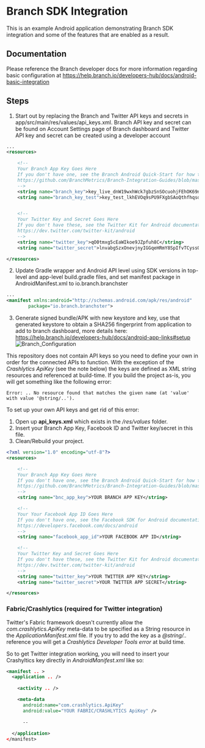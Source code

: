 Branch SDK Integration
==================
This is an example Android application demonstrating Branch SDK integration and some of the features that are enabled as a result.

## Documentation
Please reference the Branch developer docs for more information regarding basic configuration at https://help.branch.io/developers-hub/docs/android-basic-integration

## Steps
1) Start out by replacing the Branch and Twitter API keys and secrets in app/src/main/res/values/api_keys.xml. Branch API key and secret can be found on Account Settings page of Branch dashboard and Twitter API key and secret can be created using a developer account
```XML
...
<resources>

    <!--
    Your Branch App Key Goes Here
    If you don't have one, see the Branch Android Quick-Start for how to get one:
    https://github.com/BranchMetrics/Branch-Integration-Guides/blob/master/android-quick-start.md
    -->
    <string name="branch_key">key_live_dnW19wxhWck7gbzSnSOcuohjFEhOK69n</string>
    <string name="branch_key_test">key_test_lkhEVOq9sPU9FXgbSAoQthfhqsd5EVaV</string>


    <!--
    Your Twitter Key and Secret Goes Here
    If you don't have these, see the Twitter Kit for Android documentation:
    https://dev.twitter.com/twitter-kit/android
    -->
    <string name="twitter_key">qO0tmxg5cEaWIkoe9JZpfuh8C</string>
    <string name="twitter_secret">lnvabgSzxOnevjnyIGGqeHRmY8SpIfvTCyssQzaBBA9YiLjCd6</string>

</resources>
```
2) Update Gradle wrapper and Android API level using SDK versions in top-level and app-level build.gradle files, and set manifest package in AndroidManifest.xml to io.branch.branchster
```XML
...
<manifest xmlns:android="http://schemas.android.com/apk/res/android"
        package="io.branch.branchster">
```
3) Generate signed bundle/APK with new keystore and key, use that generated keystore to obtain a SHA256 fingerprint from application to add to branch dashboard, more details here: https://help.branch.io/developers-hub/docs/android-app-links#setup
![Branch_Configuration](https://drive.google.com/file/d/1CvmJj_Ixnm4sJouP55xvDgtfvdxmiWkS/view?usp=sharing)


This repository does not contain API keys so you need to define your own in order for the connected APIs to function. With the exception of the *Crashlytics ApiKey* (see the note below) the keys are defined as XML string resources and referenced at build-time. If you build the project as-is, you will get something like the following error:

```
Error: .. No resource found that matches the given name (at 'value' with value '@string/..').
```

To set up your own API keys and get rid of this error:

1. Open up **api_keys.xml** which exists in the */res/values* folder.
2. Insert your Branch App Key, Facebook ID and Twitter key/secret in this file.
3. Clean/Rebuild your project.

```XML
<?xml version="1.0" encoding="utf-8"?>
<resources>

    <!--
    Your Branch App Key Goes Here
    If you don't have one, see the Branch Android Quick-Start for how to get one:
    https://github.com/BranchMetrics/Branch-Integration-Guides/blob/master/android-quick-start.md
    -->
    <string name="bnc_app_key">YOUR BRANCH APP KEY</string>

    <!--
    Your Your Facebook App ID Goes Here
    If you don't have one, see the Facebook SDK for Android documentation:
    https://developers.facebook.com/docs/android
    -->
    <string name="facebook_app_id">YOUR FACEBOOK APP ID</string>

    <!--
    Your Twitter Key and Secret Goes Here
    If you don't have these, see the Twitter Kit for Android documentation:
    https://dev.twitter.com/twitter-kit/android
    -->
    <string name="twitter_key">YOUR TWITTER APP KEY</string>
    <string name="twitter_secret">YOUR TWITTER APP SECRET</string>

</resources>
```

### Fabric/Crashlytics (required for Twitter integration)

Twitter's Fabric framework doesn't currently allow the *com.crashlytics.ApiKey* meta-data to be specified as a String resource in the *ApplicationManifest.xml* file. If you try to add the key as a *@string/..* reference you will get a *Crashlytics Developer Tools error* at build time.

So to get Twitter integration working, you will need to insert your Crashyltics key directly in *AndroidManifest.xml* like so:

```XML
<manifest .. >
  <application .. />
  
    <activity .. />

    <meta-data 
      android:name="com.crashlytics.ApiKey"
      android:value="YOUR FABRIC/CRASHLYTICS ApiKey" />
      
      --
      
  </application>
</manifest>
```
